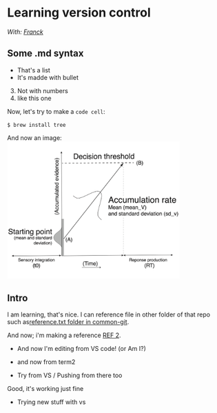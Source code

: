 # Learning version control

_With: [Franck](https://github.com/FranckPrts)_

## Some .md syntax
- That's a list
- It's madde with bullet
3. Not with numbers
4. like this one

Now, let's try to make a `code cell`:
```shell
$ brew install tree
```

And now an image:
<img src="https://github.com/FranckPrts/git-papers/blob/master/common-git/LBA-MODEL.png" width="400">

## Intro
I am learning, that's nice. I can reference file in other folder of that repo such as[reference.txt folder in common-git](https://github.com/FranckPrts/git-papers/blob/master/common-git/reference.txt).

And now; i'm making a reference [REF 2](https://www.merriam-webster.com/dictionary/reference).

- And now I'm editing from VS code!
(or Am I?)

- and now from term2

- Try from VS / Pushing from there too

Good, it's working just fine

- Trying new stuff with vs